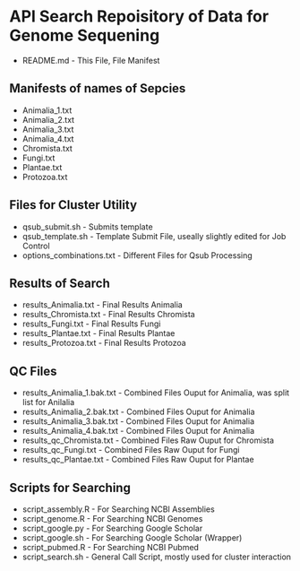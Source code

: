 # API Search Repoisitory of Data for Genome Sequening

* README.md - This File, File Manifest

## Manifests of names of Sepcies
* Animalia_1.txt
* Animalia_2.txt
* Animalia_3.txt
* Animalia_4.txt
* Chromista.txt
* Fungi.txt
* Plantae.txt
* Protozoa.txt

## Files for Cluster Utility
* qsub_submit.sh - Submits template
* qsub_template.sh - Template Submit File, useally slightly edited for Job Control
* options_combinations.txt - Different Files for Qsub Processing

## Results of Search
* results_Animalia.txt - Final Results Animalia
* results_Chromista.txt - Final Results Chromista
* results_Fungi.txt - Final Results Fungi
* results_Plantae.txt - Final Results Plantae
* results_Protozoa.txt - Final Results Protozoa

## QC Files
* results_Animalia_1.bak.txt - Combined Files Ouput for Animalia, was split list for Anilalia 
* results_Animalia_2.bak.txt - Combined Files Ouput for Animalia
* results_Animalia_3.bak.txt - Combined Files Ouput for Animalia
* results_Animalia_4.bak.txt - Combined Files Ouput for Animalia
* results_qc_Chromista.txt - Combined Files Raw Ouput for Chromista
* results_qc_Fungi.txt - Combined Files Raw Ouput for Fungi
* results_qc_Plantae.txt - Combined Files Raw Ouput for Plantae

## Scripts for Searching 
* script_assembly.R - For Searching NCBI Assemblies 
* script_genome.R - For Searching NCBI Genomes
* script_google.py - For Searching Google Scholar
* script_google.sh - For Searching Google Scholar (Wrapper)
* script_pubmed.R - For Searching NCBI Pubmed
* script_search.sh - General Call Script, mostly used for cluster interaction

